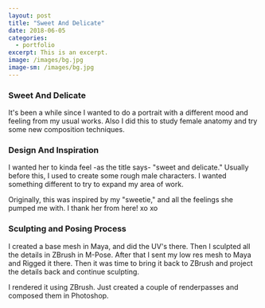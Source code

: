 ```yaml
---
layout: post
title: "Sweet And Delicate"
date: 2018-06-05
categories:
  - portfolio
excerpt: This is an excerpt.
image: /images/bg.jpg
image-sm: /images/bg.jpg
---
```

### Sweet And Delicate
It's been a while since I wanted to do a portrait with a different mood and feeling from my usual works.
Also I did this to study female anatomy and try some new composition techniques.
### Design And Inspiration

I wanted her to kinda feel -as the title says- "sweet and delicate." Usually before this, I used to create some rough male characters. I wanted something different to try to expand my area of work.

Originally, this was inspired by my "sweetie," and all the feelings she pumped me with. I thank her from here! xo xo

### Sculpting and Posing Process

I created a base mesh in Maya, and did the UV's there. Then I sculpted all the details in ZBrush in M-Pose. After that I sent my low res mesh to Maya and Rigged it there. Then it was time to bring it back to ZBrush and project the details back and continue sculpting.

I rendered it using ZBrush. Just created a couple of renderpasses and composed them in Photoshop.
